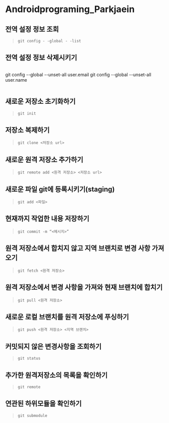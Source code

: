 # Androidprograming_Parkjaein

## 전역 설정 정보 조회
>`git config - -global - -list`

## 전역 설정 정보 삭제시키기
>```
git config --global --unset-all user.email
git config --global --unset-all user.name

>```

## 새로운 저장소 초기화하기
>`git init`

## 저장소 복제하기
>`git clone <저장소 url>`

## 새로운 원격 저장소 추가하기
>`git remote add <원격 저장소> <저장소 url>`

## 새로운 파일 git에 등록시키기(staging)
>`git add <파일>`

## 현재까지 작업한 내용 저장하기
>`git commit -m “<메시지>”`

## 원격 저장소에서 합치지 않고 지역 브랜치로 변경 사항 가져오기
>`git fetch <원격 저장소>`

## 원격 저장소에서 변경 사항을 가져와 현재 브랜치에 합치기
>`git pull <원격 저장소>`

## 새로운 로컬 브랜치를 원격 저장소에 푸싱하기
>`git push <원격 저장소> <지역 브랜치>`

## 커밋되지 않은 변경사항을 조회하기
>`git status`

## 추가한 원격저장소의 목록을 확인하기
>`git remote`

## 연관된 하위모듈을 확인하기
>`git submodule` 

